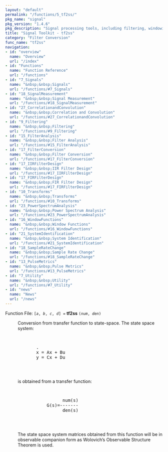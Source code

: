 ```yaml
---
layout: "default"
permalink: "/functions/5_tf2ss/"
pkg_name: "signal"
pkg_version: "1.4.6"
pkg_description: "Signal processing tools, including filtering, windowing and display functions."
title: "Signal Toolkit - tf2ss"
category: "Filter Conversion"
func_name: "tf2ss"
navigation:
- id: "overview"
  name: "Overview"
  url: "/index"
- id: "Functions"
  name: "Function Reference"
  url: "/functions"
- id: "7_Signals"
  name: "&nbsp;&nbsp;Signals"
  url: "/functions/#7_Signals"
- id: "18_SignalMeasurement"
  name: "&nbsp;&nbsp;Signal Measurement"
  url: "/functions/#18_SignalMeasurement"
- id: "27_CorrelationandConvolution"
  name: "&nbsp;&nbsp;Correlation and Convolution"
  url: "/functions/#27_CorrelationandConvolution"
- id: "9_Filtering"
  name: "&nbsp;&nbsp;Filtering"
  url: "/functions/#9_Filtering"
- id: "15_FilterAnalysis"
  name: "&nbsp;&nbsp;Filter Analysis"
  url: "/functions/#15_FilterAnalysis"
- id: "17_FilterConversion"
  name: "&nbsp;&nbsp;Filter Conversion"
  url: "/functions/#17_FilterConversion"
- id: "17_IIRFilterDesign"
  name: "&nbsp;&nbsp;IIR Filter Design"
  url: "/functions/#17_IIRFilterDesign"
- id: "17_FIRFilterDesign"
  name: "&nbsp;&nbsp;FIR Filter Design"
  url: "/functions/#17_FIRFilterDesign"
- id: "10_Transforms"
  name: "&nbsp;&nbsp;Transforms"
  url: "/functions/#10_Transforms"
- id: "23_PowerSpectrumAnalysis"
  name: "&nbsp;&nbsp;Power Spectrum Analysis"
  url: "/functions/#23_PowerSpectrumAnalysis"
- id: "16_WindowFunctions"
  name: "&nbsp;&nbsp;Window Functions"
  url: "/functions/#16_WindowFunctions"
- id: "21_SystemIdentification"
  name: "&nbsp;&nbsp;System Identification"
  url: "/functions/#21_SystemIdentification"
- id: "18_SampleRateChange"
  name: "&nbsp;&nbsp;Sample Rate Change"
  url: "/functions/#18_SampleRateChange"
- id: "13_PulseMetrics"
  name: "&nbsp;&nbsp;Pulse Metrics"
  url: "/functions/#13_PulseMetrics"
- id: "7_Utility"
  name: "&nbsp;&nbsp;Utility"
  url: "/functions/#7_Utility"
- id: "news"
  name: "News"
  url: "/news"
---
```

<dl class="first-deftypefn">
<dt class="deftypefn" id="index-tf2ss"><span class="category-def">Function File: </span><span><code class="def-type">[<var class="var">a</var>, <var class="var">b</var>, <var class="var">c</var>, <var class="var">d</var>] =</code> <strong class="def-name">tf2ss</strong> <code class="def-code-arguments">(<var class="var">num</var>, <var class="var">den</var>)</code><a class="copiable-link" href="#index-tf2ss"></a></span></dt>
<dd><p>Conversion from transfer function to state-space.
 The state space system:
   </p><div class="example">
<pre class="example-preformatted"> </pre><div class="group"><pre class="example-preformatted">       .
       x = Ax + Bu
       y = Cx + Du
 </pre></div><pre class="example-preformatted"> </pre></div>
<p>is obtained from a transfer function:
   </p><div class="example">
<pre class="example-preformatted"> </pre><div class="group"><pre class="example-preformatted">                 num(s)
           G(s)=-------
                 den(s)
 </pre></div><pre class="example-preformatted"> </pre></div>

<p>The state space system matrices obtained from this function
 will be in observable companion form as Wolovich&rsquo;s Observable
 Structure Theorem is used.
 </p></dd></dl>